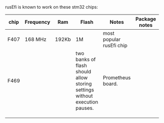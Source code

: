 

rusEfi is known to work on these stm32 chips:

| chip | Frequency | Ram | Flash | Notes | Package notes  |   |
|------|-----------|-----|-------|-------|---|---|
| F407 | 168 MHz   | 192Kb    | 1M      | most popular rusEfi chip      |   |   |
| F469 |           |     |   two banks of flash should allow storing settings without execution pauses.    |  Prometheus board.      |   |   |
|      |           |     |       |       |   |   |
|      |           |     |       |       |   |   |
|      |           |     |       |       |   |   |




